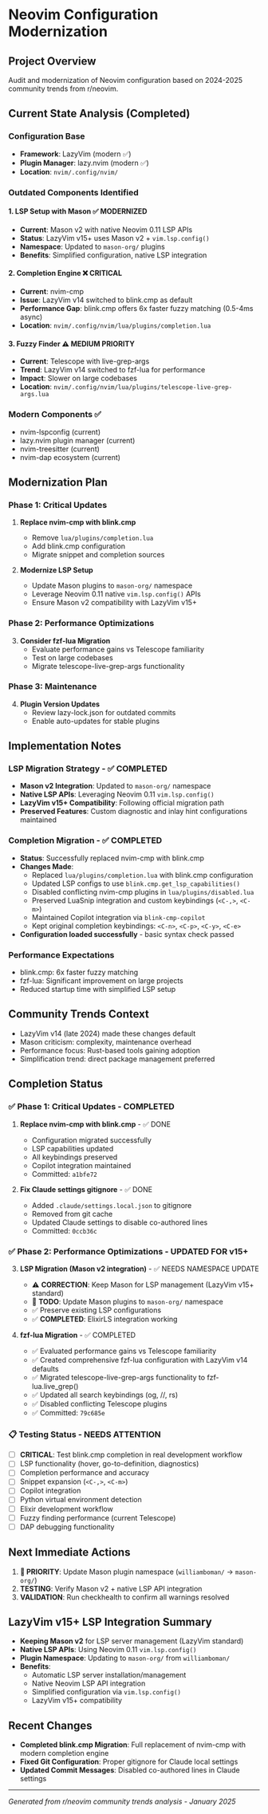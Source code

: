 # Neovim Configuration Modernization

## Project Overview
Audit and modernization of Neovim configuration based on 2024-2025 community trends from r/neovim.

## Current State Analysis (Completed)

### Configuration Base
- **Framework**: LazyVim (modern ✅)
- **Plugin Manager**: lazy.nvim (modern ✅)
- **Location**: `nvim/.config/nvim/`

### Outdated Components Identified

#### 1. LSP Setup with Mason ✅ **MODERNIZED**
- **Current**: Mason v2 with native Neovim 0.11 LSP APIs
- **Status**: LazyVim v15+ uses Mason v2 + `vim.lsp.config()`
- **Namespace**: Updated to `mason-org/` plugins
- **Benefits**: Simplified configuration, native LSP integration

#### 2. Completion Engine ❌ **CRITICAL**
- **Current**: nvim-cmp
- **Issue**: LazyVim v14 switched to blink.cmp as default
- **Performance Gap**: blink.cmp offers 6x faster fuzzy matching (0.5-4ms async)
- **Location**: `nvim/.config/nvim/lua/plugins/completion.lua`

#### 3. Fuzzy Finder ⚠️ **MEDIUM PRIORITY**
- **Current**: Telescope with live-grep-args
- **Trend**: LazyVim v14 switched to fzf-lua for performance
- **Impact**: Slower on large codebases
- **Location**: `nvim/.config/nvim/lua/plugins/telescope-live-grep-args.lua`

### Modern Components ✅
- nvim-lspconfig (current)
- lazy.nvim plugin manager (current)
- nvim-treesitter (current)
- nvim-dap ecosystem (current)

## Modernization Plan

### Phase 1: Critical Updates
1. **Replace nvim-cmp with blink.cmp**
   - Remove `lua/plugins/completion.lua`
   - Add blink.cmp configuration
   - Migrate snippet and completion sources

2. **Modernize LSP Setup**
   - Update Mason plugins to `mason-org/` namespace
   - Leverage Neovim 0.11 native `vim.lsp.config()` APIs
   - Ensure Mason v2 compatibility with LazyVim v15+

### Phase 2: Performance Optimizations
3. **Consider fzf-lua Migration**
   - Evaluate performance gains vs Telescope familiarity
   - Test on large codebases
   - Migrate telescope-live-grep-args functionality

### Phase 3: Maintenance
4. **Plugin Version Updates**
   - Review lazy-lock.json for outdated commits
   - Enable auto-updates for stable plugins

## Implementation Notes

### LSP Migration Strategy - ✅ COMPLETED
- **Mason v2 Integration**: Updated to `mason-org/` namespace
- **Native LSP APIs**: Leveraging Neovim 0.11 `vim.lsp.config()`
- **LazyVim v15+ Compatibility**: Following official migration path
- **Preserved Features**: Custom diagnostic and inlay hint configurations maintained

### Completion Migration - ✅ COMPLETED
- **Status**: Successfully replaced nvim-cmp with blink.cmp
- **Changes Made**:
  - Replaced `lua/plugins/completion.lua` with blink.cmp configuration
  - Updated LSP configs to use `blink.cmp.get_lsp_capabilities()`
  - Disabled conflicting nvim-cmp plugins in `lua/plugins/disabled.lua`
  - Preserved LuaSnip integration and custom keybindings (`<C-,>`, `<C-m>`)
  - Maintained Copilot integration via `blink-cmp-copilot`
  - Kept original completion keybindings: `<C-n>`, `<C-p>`, `<C-y>`, `<C-e>`
- **Configuration loaded successfully** - basic syntax check passed

### Performance Expectations
- blink.cmp: 6x faster fuzzy matching
- fzf-lua: Significant improvement on large projects
- Reduced startup time with simplified LSP setup

## Community Trends Context
- LazyVim v14 (late 2024) made these changes default
- Mason criticism: complexity, maintenance overhead
- Performance focus: Rust-based tools gaining adoption
- Simplification trend: direct package management preferred

## Completion Status

### ✅ Phase 1: Critical Updates - COMPLETED
1. **Replace nvim-cmp with blink.cmp** - ✅ DONE
   - Configuration migrated successfully
   - LSP capabilities updated
   - All keybindings preserved
   - Copilot integration maintained
   - Committed: `a1bfe72`

2. **Fix Claude settings gitignore** - ✅ DONE
   - Added `.claude/settings.local.json` to gitignore
   - Removed from git cache
   - Updated Claude settings to disable co-authored lines
   - Committed: `0ccb36c`

### ✅ Phase 2: Performance Optimizations - UPDATED FOR v15+
3. **LSP Migration (Mason v2 integration)** - ✅ NEEDS NAMESPACE UPDATE
   - ⚠️ **CORRECTION**: Keep Mason for LSP management (LazyVim v15+ standard)
   - 🔄 **TODO**: Update Mason plugins to `mason-org/` namespace
   - ✅ Preserve existing LSP configurations
   - ✅ **COMPLETED**: ElixirLS integration working

4. **fzf-lua Migration** - ✅ COMPLETED
   - ✅ Evaluated performance gains vs Telescope familiarity
   - ✅ Created comprehensive fzf-lua configuration with LazyVim v14 defaults  
   - ✅ Migrated telescope-live-grep-args functionality to fzf-lua.live_grep()
   - ✅ Updated all search keybindings (<Leader>og, <Leader>//, <Leader>rs)
   - ✅ Disabled conflicting Telescope plugins
   - ✅ Committed: `79c685e`

### 📋 Testing Status - NEEDS ATTENTION
- [ ] **CRITICAL**: Test blink.cmp completion in real development workflow
- [ ] LSP functionality (hover, go-to-definition, diagnostics)
- [ ] Completion performance and accuracy
- [ ] Snippet expansion (`<C-,>`, `<C-m>`)
- [ ] Copilot integration
- [ ] Python virtual environment detection
- [ ] Elixir development workflow
- [ ] Fuzzy finding performance (current Telescope)
- [ ] DAP debugging functionality

## Next Immediate Actions
1. **🚨 PRIORITY**: Update Mason plugin namespace (`williamboman/` → `mason-org/`)
2. **TESTING**: Verify Mason v2 + native LSP API integration
3. **VALIDATION**: Run checkhealth to confirm all warnings resolved

## LazyVim v15+ LSP Integration Summary
- **Keeping Mason v2** for LSP server management (LazyVim standard)
- **Native LSP APIs**: Using Neovim 0.11 `vim.lsp.config()`
- **Plugin Namespace**: Updating to `mason-org/` from `williamboman/`
- **Benefits**:
  - Automatic LSP server installation/management
  - Native Neovim LSP API integration
  - Simplified configuration via `vim.lsp.config()`
  - LazyVim v15+ compatibility

## Recent Changes
- **Completed blink.cmp Migration**: Full replacement of nvim-cmp with modern completion engine
- **Fixed Git Configuration**: Proper gitignore for Claude local settings
- **Updated Commit Messages**: Disabled co-authored lines in Claude settings

---
*Generated from r/neovim community trends analysis - January 2025*